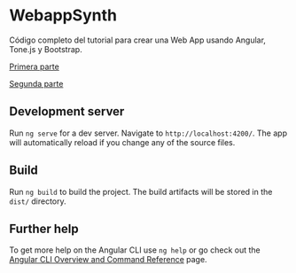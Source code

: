 # WebappSynth

Código completo del tutorial para crear una Web App usando Angular, Tone.js y Bootstrap.

[Primera parte](https://postcode-x.web.app/posts/crear-web-app-usando-angular-tonejs-bootstrap-primera-parte/)

[Segunda parte](https://postcode-x.web.app/posts/crear-web-app-usando-angular-tonejs-bootstrap-segunda-parte/)

## Development server

Run `ng serve` for a dev server. Navigate to `http://localhost:4200/`. The app will automatically reload if you change any of the source files.

## Build

Run `ng build` to build the project. The build artifacts will be stored in the `dist/` directory.

## Further help

To get more help on the Angular CLI use `ng help` or go check out the [Angular CLI Overview and Command Reference](https://angular.io/cli) page.

